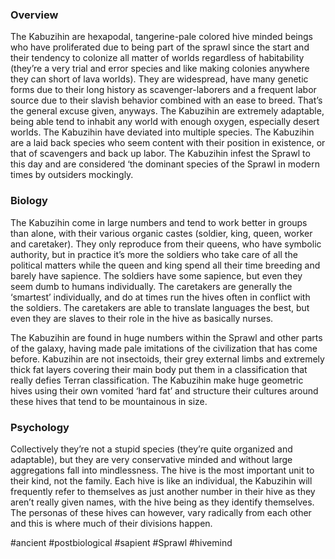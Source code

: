 
### Overview

The Kabuzihin are hexapodal, tangerine-pale colored hive minded beings who have proliferated due to being part of the sprawl since the start and their tendency to colonize all matter of worlds regardless of habitability (they’re a very trial and error species and like making colonies anywhere they can short of lava worlds).  They are widespread, have many genetic forms due to their long history as scavenger-laborers and a frequent labor source due to their slavish behavior combined with an ease to breed.  That’s the general excuse given, anyways.  The Kabuzihin are extremely adaptable, being able tend to inhabit any world with enough oxygen, especially desert worlds.  The Kabuzihin have deviated into multiple species.  The Kabuzihin are a laid back species who seem content with their position in existence, or that of scavengers and back up labor.  The Kabuzihin infest the Sprawl to this day and are considered ‘the dominant species of the Sprawl in modern times by outsiders mockingly.

### Biology

The Kabuzihin come in large numbers and tend to work better in groups than alone, with their various organic castes (soldier, king, queen, worker and caretaker).  They only reproduce from their queens, who have symbolic authority, but in practice it’s more the soldiers who take care of all the political matters while the queen and king spend all their time breeding and barely have sapience.  The soldiers have some sapience, but even they seem dumb to humans individually.  The caretakers are generally the ‘smartest’ individually, and do at times run the hives often in conflict with the soldiers.  The caretakers are able to translate languages the best, but even they are slaves to their role in the hive as basically nurses.  

The Kabuzihin are found in huge numbers within the Sprawl and other parts of the galaxy, having made pale imitations of the civilization that has come before.  Kabuzihin are not insectoids, their grey external limbs and extremely thick fat layers covering their main body put them in a classification that really defies Terran classification.  The Kabuzihin make huge geometric hives using their own vomited ‘hard fat’ and structure their cultures around these hives that tend to be mountainous in size.

### Psychology

Collectively they’re not a stupid species (they’re quite organized and adaptable), but they are very conservative minded and without large aggregations fall into mindlessness.  The hive is the most important unit to their kind, not the family.  Each hive is like an individual, the Kabuzihin will frequently refer to themselves as just another number in their hive as they aren’t really given names, with the hive being as they identify themselves.  The personas of these hives can however, vary radically from each other and this is where much of their divisions happen.

#ancient 
#postbiological 
#sapient 
#Sprawl 
#hivemind 